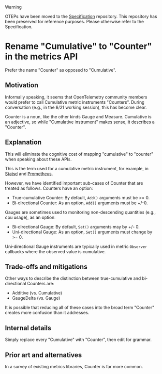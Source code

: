 > [!WARNING]
> OTEPs have been moved to the [Specification](https://github.com/open-telemetry/opentelemetry-specification/tree/main/oteps/)
> repository. This repository has been preserved for reference purposes.
> Please otherwise refer to the Specification.

# Rename "Cumulative" to "Counter" in the metrics API

Prefer the name "Counter" as opposed to "Cumulative".

## Motivation

Informally speaking, it seems that OpenTelemetry community members would prefer to call Cumulative metric instruments "Counters".  During conversation (e.g., in the 8/21 working session), this has become clear.

Counter is a noun, like the other kinds Gauge and Measure.  Cumulative is an adjective, so while "Cumulative instrument" makes sense, it describes a "Counter".

## Explanation

This will eliminate the cognitive cost of mapping "cumulative" to "counter" when speaking about these APIs.

This is the term used for a cumulative metric instrument, for example, in [Statsd](https://github.com/statsd/statsd/blob/master/docs/metric_types.md) and [Prometheus](https://prometheus.io/docs/concepts/metric_types/#counter).  

However, we have identified important sub-cases of Counter that are treated as follows.  Counters have an option:

- True-cumulative Counter: By default, `Add()` arguments must be >= 0.
- Bi-directional Counter: As an option, `Add()` arguments must be +/-0.

Gauges are sometimes used to monitoring non-descending quantities (e.g., cpu usage), as an option:

- Bi-directional Gauge: By default, `Set()` arguments may by +/- 0.
- Uni-directional Gauge: As an option, `Set()` arguments must change by >= 0.

Uni-directional Gauge instruments are typically used in metric `Observer` callbacks where the observed value is cumulative.

## Trade-offs and mitigations

Other ways to describe the distinction between true-cumulative and bi-directional Counters are:

- Additive (vs. Cumulative)
- GaugeDelta (vs. Gauge)

It is possible that reducing all of these cases into the broad term "Counter" creates more confusion than it addresses.

## Internal details

Simply replace every "Cumulative" with "Counter", then edit for grammar.

## Prior art and alternatives

In a survey of existing metrics libraries, Counter is far more common.
